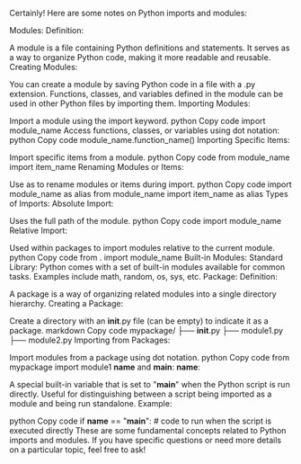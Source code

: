 
Certainly! Here are some notes on Python imports and modules:

Modules:
Definition:

A module is a file containing Python definitions and statements.
It serves as a way to organize Python code, making it more readable and reusable.
Creating Modules:

You can create a module by saving Python code in a file with a .py extension.
Functions, classes, and variables defined in the module can be used in other Python files by importing them.
Importing Modules:

Import a module using the import keyword.
python
Copy code
import module_name
Access functions, classes, or variables using dot notation:
python
Copy code
module_name.function_name()
Importing Specific Items:

Import specific items from a module.
python
Copy code
from module_name import item_name
Renaming Modules or Items:

Use as to rename modules or items during import.
python
Copy code
import module_name as alias
from module_name import item_name as alias
Types of Imports:
Absolute Import:

Uses the full path of the module.
python
Copy code
import module_name
Relative Import:

Used within packages to import modules relative to the current module.
python
Copy code
from . import module_name
Built-in Modules:
Standard Library:
Python comes with a set of built-in modules available for common tasks.
Examples include math, random, os, sys, etc.
Package:
Definition:

A package is a way of organizing related modules into a single directory hierarchy.
Creating a Package:

Create a directory with an __init__.py file (can be empty) to indicate it as a package.
markdown
Copy code
mypackage/
├── __init__.py
├── module1.py
├── module2.py
Importing from Packages:

Import modules from a package using dot notation.
python
Copy code
from mypackage import module1
__name__ and __main__:
__name__:

A special built-in variable that is set to "__main__" when the Python script is run directly.
Useful for distinguishing between a script being imported as a module and being run standalone.
Example:

python
Copy code
if __name__ == "__main__":
    # code to run when the script is executed directly
These are some fundamental concepts related to Python imports and modules. If you have specific questions or need more details on a particular topic, feel free to ask!





